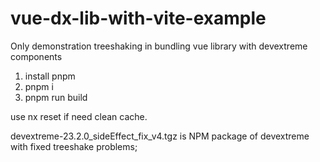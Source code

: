 # vue-dx-lib-with-vite-example
Only demonstration treeshaking in bundling vue library with devextreme components

1. install pnpm
2. pnpm i
3. pnpm run build

use nx reset if need clean cache.

devextreme-23.2.0_sideEffect_fix_v4.tgz is NPM package of devextreme with fixed treeshake problems;

